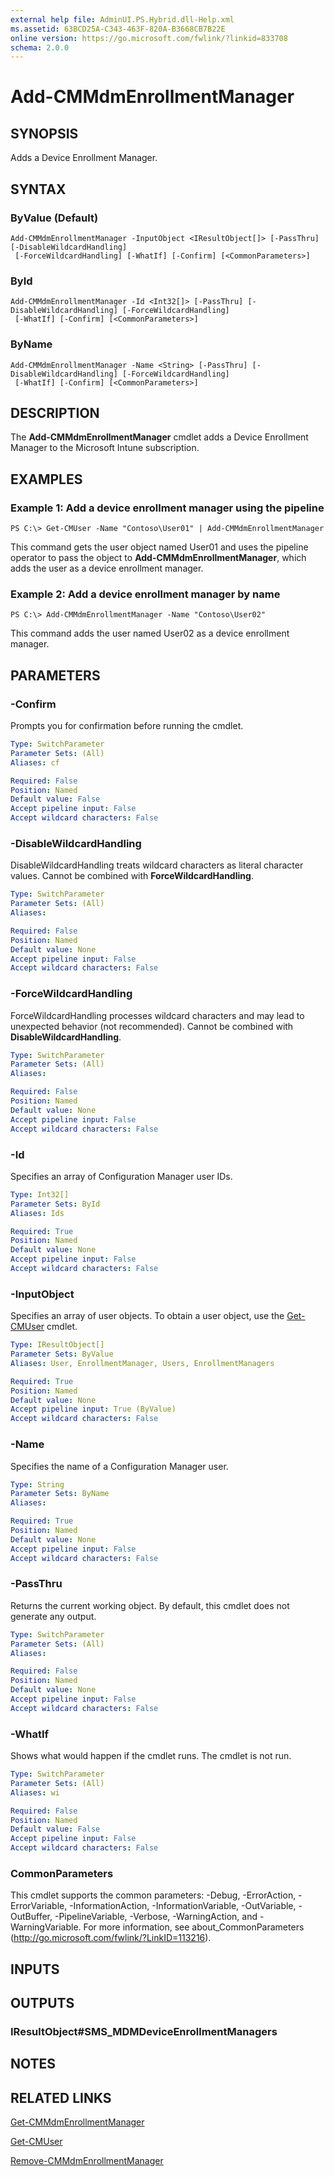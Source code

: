 ```yaml
---
external help file: AdminUI.PS.Hybrid.dll-Help.xml
ms.assetid: 63BCD25A-C343-463F-820A-B3668CB7B22E
online version: https://go.microsoft.com/fwlink/?linkid=833708
schema: 2.0.0
---
```


# Add-CMMdmEnrollmentManager

## SYNOPSIS
Adds a Device Enrollment Manager.

## SYNTAX

### ByValue (Default)
```
Add-CMMdmEnrollmentManager -InputObject <IResultObject[]> [-PassThru] [-DisableWildcardHandling]
 [-ForceWildcardHandling] [-WhatIf] [-Confirm] [<CommonParameters>]
```

### ById
```
Add-CMMdmEnrollmentManager -Id <Int32[]> [-PassThru] [-DisableWildcardHandling] [-ForceWildcardHandling]
 [-WhatIf] [-Confirm] [<CommonParameters>]
```

### ByName
```
Add-CMMdmEnrollmentManager -Name <String> [-PassThru] [-DisableWildcardHandling] [-ForceWildcardHandling]
 [-WhatIf] [-Confirm] [<CommonParameters>]
```

## DESCRIPTION
The **Add-CMMdmEnrollmentManager** cmdlet adds a Device Enrollment Manager to the Microsoft Intune subscription.

## EXAMPLES

### Example 1: Add a device enrollment manager using the pipeline
```
PS C:\> Get-CMUser -Name "Contoso\User01" | Add-CMMdmEnrollmentManager
```

This command gets the user object named User01 and uses the pipeline operator to pass the object to **Add-CMMdmEnrollmentManager**, which adds the user as a device enrollment manager.

### Example 2: Add a device enrollment manager by name
```
PS C:\> Add-CMMdmEnrollmentManager -Name "Contoso\User02"
```

This command adds the user named User02 as a device enrollment manager.

## PARAMETERS

### -Confirm
Prompts you for confirmation before running the cmdlet.

```yaml
Type: SwitchParameter
Parameter Sets: (All)
Aliases: cf

Required: False
Position: Named
Default value: False
Accept pipeline input: False
Accept wildcard characters: False
```

### -DisableWildcardHandling
DisableWildcardHandling treats wildcard characters as literal character values. Cannot be combined with **ForceWildcardHandling**.

```yaml
Type: SwitchParameter
Parameter Sets: (All)
Aliases: 

Required: False
Position: Named
Default value: None
Accept pipeline input: False
Accept wildcard characters: False
```

### -ForceWildcardHandling
ForceWildcardHandling processes wildcard characters and may lead to unexpected behavior (not recommended). Cannot be combined with **DisableWildcardHandling**.

```yaml
Type: SwitchParameter
Parameter Sets: (All)
Aliases: 

Required: False
Position: Named
Default value: None
Accept pipeline input: False
Accept wildcard characters: False
```

### -Id
Specifies an array of Configuration Manager user IDs.

```yaml
Type: Int32[]
Parameter Sets: ById
Aliases: Ids

Required: True
Position: Named
Default value: None
Accept pipeline input: False
Accept wildcard characters: False
```

### -InputObject
Specifies an array of user objects.
To obtain a user object, use the [Get-CMUser](Get-CMUser.md) cmdlet.

```yaml
Type: IResultObject[]
Parameter Sets: ByValue
Aliases: User, EnrollmentManager, Users, EnrollmentManagers

Required: True
Position: Named
Default value: None
Accept pipeline input: True (ByValue)
Accept wildcard characters: False
```

### -Name
Specifies the name of a Configuration Manager user.

```yaml
Type: String
Parameter Sets: ByName
Aliases: 

Required: True
Position: Named
Default value: None
Accept pipeline input: False
Accept wildcard characters: False
```

### -PassThru
Returns the current working object.
By default, this cmdlet does not generate any output.

```yaml
Type: SwitchParameter
Parameter Sets: (All)
Aliases: 

Required: False
Position: Named
Default value: None
Accept pipeline input: False
Accept wildcard characters: False
```

### -WhatIf
Shows what would happen if the cmdlet runs.
The cmdlet is not run.

```yaml
Type: SwitchParameter
Parameter Sets: (All)
Aliases: wi

Required: False
Position: Named
Default value: False
Accept pipeline input: False
Accept wildcard characters: False
```

### CommonParameters
This cmdlet supports the common parameters: -Debug, -ErrorAction, -ErrorVariable, -InformationAction, -InformationVariable, -OutVariable, -OutBuffer, -PipelineVariable, -Verbose, -WarningAction, and -WarningVariable. For more information, see about_CommonParameters (http://go.microsoft.com/fwlink/?LinkID=113216).

## INPUTS

## OUTPUTS

### IResultObject#SMS_MDMDeviceEnrollmentManagers

## NOTES

## RELATED LINKS

[Get-CMMdmEnrollmentManager](Get-CMMdmEnrollmentManager.md)

[Get-CMUser](Get-CMUser.md)

[Remove-CMMdmEnrollmentManager](Remove-CMMdmEnrollmentManager.md)


